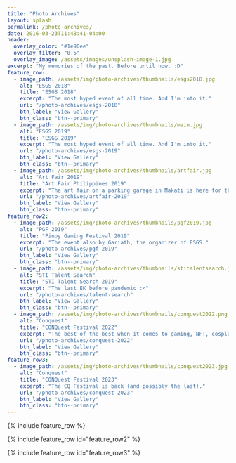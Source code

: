 ```yaml
---
title: "Photo Archives"
layout: splash
permalink: /photo-archives/
date: 2016-03-23T11:48:41-04:00
header:
  overlay_color: "#1e90ee"
  overlay_filter: "0.5"
  overlay_image: /assets/images/unsplash-image-1.jpg
excerpt: "My memories of the past. Before until now. :D"
feature_row:
  - image_path: /assets/img/photo-archives/thumbnails/esgs2018.jpg
    alt: "ESGS 2018"
    title: "ESGS 2018"
    excerpt: "The most hyped event of all time. And I'm into it."
    url: "/photo-archives/esgs-2018"
    btn_label: "View Gallery"
    btn_class: "btn--primary"
  - image_path: /assets/img/photo-archives/thumbnails/main.jpg
    alt: "ESGS 2019"
    title: "ESGS 2019"
    excerpt: "The most hyped event of all time. And I'm into it."
    url: "/photo-archives/esgs-2019"
    btn_label: "View Gallery"
    btn_class: "btn--primary"
  - image_path: /assets/img/photo-archives/thumbnails/artfair.jpg
    alt: "Art Fair 2019"
    title: "Art Fair Philippines 2019"
    excerpt: "The art fair on a parking garage in Makati is here for the 2019th edition!"
    url: "/photo-archives/artfair-2019"
    btn_label: "View Gallery"
    btn_class: "btn--primary"
feature_row2:
  - image_path: /assets/img/photo-archives/thumbnails/pgf2019.jpg
    alt: "PGF 2019"
    title: "Pinoy Gaming Festival 2019"
    excerpt: "The event also by Gariath, the organizer of ESGS."
    url: "/photo-archives/pgf-2019"
    btn_label: "View Gallery"
    btn_class: "btn--primary"
  - image_path: /assets/img/photo-archives/thumbnails/stitalentsearch.jpg
    alt: "STI Talent Search"
    title: "STI Talent Search 2019"
    excerpt: "The last EK before pandemic :<"
    url: "/photo-archives/talent-search"
    btn_label: "View Gallery"
    btn_class: "btn--primary"
  - image_path: /assets/img/photo-archives/thumbnails/conquest2022.png
    alt: "Conquest"
    title: "CONQuest Festival 2022"
    excerpt: "The best of the best when it comes to gaming, NFT, cosplays, etc."
    url: "/photo-archives/conquest-2022"
    btn_label: "View Gallery"
    btn_class: "btn--primary"
feature_row3:
  - image_path: /assets/img/photo-archives/thumbnails/conquest2023.jpg
    alt: "Conquest"
    title: "CONQuest Festival 2023"
    excerpt: "The CQ Festival is back (and possibly the last)."
    url: "/photo-archives/conquest-2023"
    btn_label: "View Gallery"
    btn_class: "btn--primary"
---
```


{% include feature_row %}

{% include feature_row id="feature_row2" %}

{% include feature_row id="feature_row3" %}
